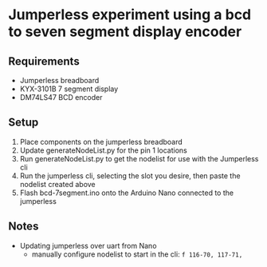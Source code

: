 # Jumperless experiment using a bcd to seven segment display encoder

## Requirements

- Jumperless breadboard
- KYX-3101B 7 segment display
- DM74LS47 BCD encoder

## Setup

1. Place components on the jumperless breadboard
2. Update generateNodeList.py for the pin 1 locations
3. Run generateNodeList.py to get the nodelist for use with the Jumperless cli
4. Run the jumperless cli, selecting the slot you desire, then paste the nodelist created above
5. Flash bcd-7segment.ino onto the Arduino Nano connected to the jumperless

## Notes

- Updating jumperless over uart from Nano
  - manually configure nodelist to start in the cli: `f 116-70, 117-71,`
